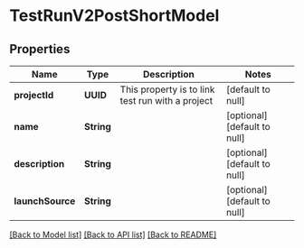 # TestRunV2PostShortModel
## Properties

| Name | Type | Description | Notes |
|------------ | ------------- | ------------- | -------------|
| **projectId** | **UUID** | This property is to link test run with a project | [default to null] |
| **name** | **String** |  | [optional] [default to null] |
| **description** | **String** |  | [optional] [default to null] |
| **launchSource** | **String** |  | [optional] [default to null] |

[[Back to Model list]](../README.md#documentation-for-models) [[Back to API list]](../README.md#documentation-for-api-endpoints) [[Back to README]](../README.md)

